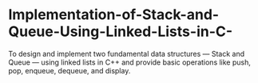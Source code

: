 # Implementation-of-Stack-and-Queue-Using-Linked-Lists-in-C-
To design and implement two fundamental data structures — Stack and Queue — using linked lists in C++ and provide basic operations like push, pop, enqueue, dequeue, and display.
